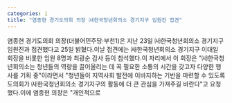 ```yaml
---
categories: i
title: "염종현 경기도의회 의장 ㈔한국청년회의소 경기지구 임원진 접견"
---
```

염종현 경기도의회 의장(더불어민주당·부천1)은 지난 23일 ㈔한국청년회의소 경기지구 임원진과 접견했다고 25일 밝혔다.이날 접견에는 ㈔한국청년회의소 경기지구 이대일 회장을 비롯한 임원 8명과 최광순 감사 등이 참석했다.이 자리에서 이 회장은 "㈔한국청년회의소는 청년들의 역량을 끌어올리는 데 꼭 필요한 소통의 시간을 갖고자 다양한 행사를 기획 중"이라면서 "청년들이 지역사회 발전에 이바지하는 기반을 마련할 수 있도록 도의회가 ㈔한국청년회의소 경기지구의 활동에 더 큰 관심을 가져주길 바란다"고 요청했다.이에 염종현 의장은 "개인적으로